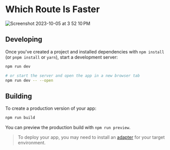 # Which Route Is Faster

![Screenshot 2023-10-05 at 3 52 10 PM](https://github.com/michaelbonner/route-picker/assets/1122945/7d728d26-a7eb-4429-9b62-cd014d454a12)

## Developing

Once you've created a project and installed dependencies with `npm install` (or `pnpm install` or `yarn`), start a development server:

```bash
npm run dev

# or start the server and open the app in a new browser tab
npm run dev -- --open
```

## Building

To create a production version of your app:

```bash
npm run build
```

You can preview the production build with `npm run preview`.

> To deploy your app, you may need to install an [adapter](https://kit.svelte.dev/docs/adapters) for your target environment.
